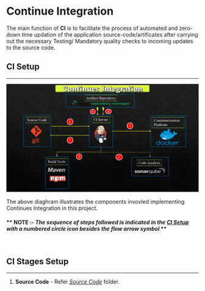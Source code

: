 # Continue Integration
The main function of **CI** is to facilitate the process of automated and zero-down time updation of the application source-code/artificates after carrying out the necessary Testing/ Mandatory quality checks to incoming updates to the source code.

## CI Setup
---
![CI-setup-workflow](DevOps_Project_Flowchart_CI_Image.png)

The above diaghram illustrates the components invovled implementing Continues Integration in this project.

#### \*\* NOTE :- _The sequence of steps followed is indicated in the [_CI Setup_](#ci-setup) with a numbered circle icon besides the flow arrow symbol_ \*\* 

</br>


## CI Stages Setup
---
1. **Source Code** - Refer [_Source Code_](./Source-Code) folder.